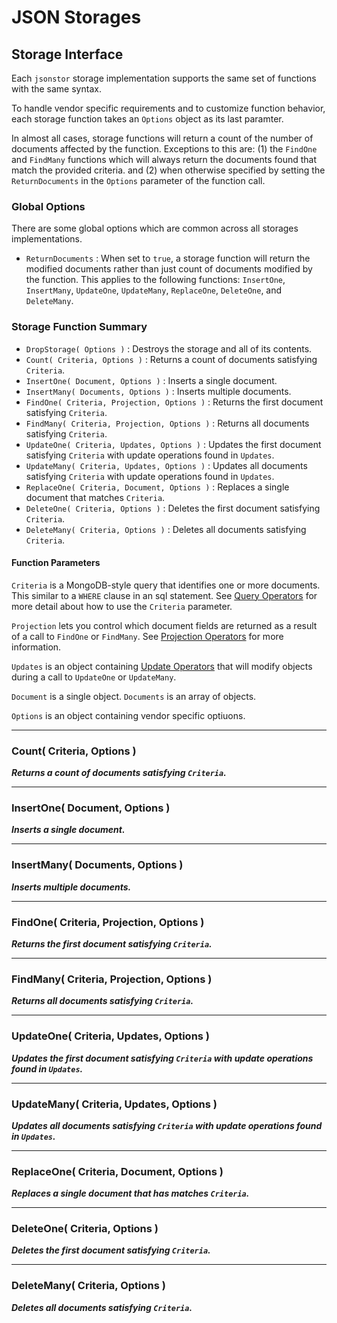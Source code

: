 # JSON Storages


## Storage Interface

Each `jsonstor` storage implementation supports the same set of functions with the same syntax.

To handle vendor specific requirements and to customize function behavior,
	each storage function takes an `Options` object as its last paramter.

In almost all cases, storage functions will return a count of the number of documents affected by the function.
	Exceptions to this are:
	(1) the `FindOne` and `FindMany` functions which will always return the documents found that match the provided criteria.
	and (2) when otherwise specified by setting the `ReturnDocuments` in the `Options` parameter of the function call.


### Global Options

There are some global options which are common across all storages implementations.

- `ReturnDocuments` :
	When set to `true`, a storage function will return the modified documents rather
	than just count of documents modified by the function.
	This applies to the following functions:
	`InsertOne`, `InsertMany`, `UpdateOne`, `UpdateMany`, `ReplaceOne`, `DeleteOne`, and `DeleteMany`.


### Storage Function Summary

- `DropStorage( Options )` :
	Destroys the storage and all of its contents.
- `Count( Criteria, Options )` :
	Returns a count of documents satisfying `Criteria`.
- `InsertOne( Document, Options )` :
	Inserts a single document.
- `InsertMany( Documents, Options )` :
	Inserts multiple documents.
- `FindOne( Criteria, Projection, Options )` :
	Returns the first document satisfying `Criteria`.
- `FindMany( Criteria, Projection, Options )` :
	Returns all documents satisfying `Criteria`.
- `UpdateOne( Criteria, Updates, Options )` :
	Updates the first document satisfying `Criteria` with update operations found in `Updates`.
- `UpdateMany( Criteria, Updates, Options )` :
	Updates all documents satisfying `Criteria` with update operations found in `Updates`.
- `ReplaceOne( Criteria, Document, Options )` :
	Replaces a single document that matches `Criteria`.
- `DeleteOne( Criteria, Options )` :
	Deletes the first document satisfying `Criteria`.
- `DeleteMany( Criteria, Options )` :
	Deletes all documents satisfying `Criteria`.

#### Function Parameters

`Criteria` is a MongoDB-style query that identifies one or more documents.
This similar to a `WHERE` clause in an sql statement.
See [Query Operators](./Query%20Operators.md) for more detail about how to use the `Criteria` parameter.

`Projection` lets you control which document fields are returned as a result of a call to `FindOne` or `FindMany`.
See [Projection Operators](./Projection%20Operators.md) for more information.

`Updates` is an object containing [Update Operators](./Update%20Operators.md) that will modify objects
	during a call to `UpdateOne` or `UpdateMany`.

`Document` is a single object.
`Documents` is an array of objects.

`Options` is an object containing vendor specific optiuons.


---------------------------------------------------------------------

### Count( Criteria, Options )

***Returns a count of documents satisfying `Criteria`.***


---------------------------------------------------------------------

### InsertOne( Document, Options )

***Inserts a single document.***


---------------------------------------------------------------------

### InsertMany( Documents, Options )

***Inserts multiple documents.***


---------------------------------------------------------------------

### FindOne( Criteria, Projection, Options )

***Returns the first document satisfying `Criteria`.***


---------------------------------------------------------------------

### FindMany( Criteria, Projection, Options )

***Returns all documents satisfying `Criteria`.***


---------------------------------------------------------------------

### UpdateOne( Criteria, Updates, Options )

***Updates the first document satisfying `Criteria` with update operations found in `Updates`.***


---------------------------------------------------------------------

### UpdateMany( Criteria, Updates, Options )

***Updates all documents satisfying `Criteria` with update operations found in `Updates`.***


---------------------------------------------------------------------

### ReplaceOne( Criteria, Document, Options )

***Replaces a single document that has matches `Criteria`.***


---------------------------------------------------------------------

### DeleteOne( Criteria, Options )

***Deletes the first document satisfying `Criteria`.***


---------------------------------------------------------------------

### DeleteMany( Criteria, Options )

***Deletes all documents satisfying `Criteria`.***
